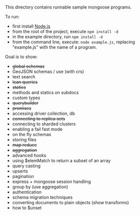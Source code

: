 
This directory contains runnable sample mongoose programs.

To run:

  - first install [Node.js](http://nodejs.org/)
  - from the root of the project, execute `npm install -d`
  - in the example directory, run `npm install -d`
  - from the command line, execute: `node example.js`, replacing "example.js" with the name of a program.


Goal is to show:

- ~~global schemas~~
- GeoJSON schemas / use (with crs)
- text search
- ~~lean queries~~
- ~~statics~~
- methods and statics on subdocs
- custom types
- ~~querybuilder~~
- ~~promises~~
- accessing driver collection, db
- ~~connecting to replica sets~~
- connecting to sharded clusters
- enabling a fail fast mode
- on the fly schemas
- storing files
- ~~map reduce~~
- ~~aggregation~~
- advanced hooks
- using $elemMatch to return a subset of an array
- query casting
- upserts
- pagination
- express + mongoose session handling
- group by (use aggregation)
- authentication
- schema migration techniques
- converting documents to plain objects (show transforms)
- how to $unset

